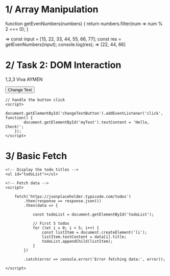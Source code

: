 # 1/ Array Manipulation

  function getEvenNumbers(numbers) {
      return numbers.filter(num => num % 2 === 0);
  }

=> const input = [15, 22, 33, 44, 55, 66, 77];
   const res = getEvenNumbers(input);
   console.log(res);
=> [22, 44, 66]





# 2/ Task 2: DOM Interaction

<!DOCTYPE html>
<html>

<head>
    <meta charset="UTF-8">
    <meta name="viewport" content="width=device-width, initial-scale=1.0">
    <title>JavaScript Tasks</title>
</head>

<body>
    <p id="myText"> 1,2,3 Viva AYMEN </p>
    <button id="changeTextButton"> Change Text </button>

    // handle the button click
    <script>
        document.getElementById('changeTextButton').addEventListener('click', function() {
            document.getElementById('myText').textContent = 'Hello, Check!';
        });
    </script>

</body>
</html>



# 3/ Basic Fetch

<!DOCTYPE html>
<html>

<head>
    <meta charset="UTF-8">
    <meta name="viewport" content="width=device-width, initial-scale=1.0">
    <title>Todos</title>
</head>

<body>

    <!-- Display the todo titles -->
    <ul id="todoList"></ul>

    <!-- Fetch data -->
    <script>
        
        fetch('https://jsonplaceholder.typicode.com/todos')
            .then(response => response.json())
            .then(data => {

                const todoList = document.getElementById('todoList');
                
                // First 5 todos
                for (let i = 0; i < 5; i++) {
                    const listItem = document.createElement('li');
                    listItem.textContent = data[i].title;
                    todoList.appendChild(listItem);
                }
            })

            .catch(error => console.error('Error fetching data:', error));

    </script>

</body>
</html>
